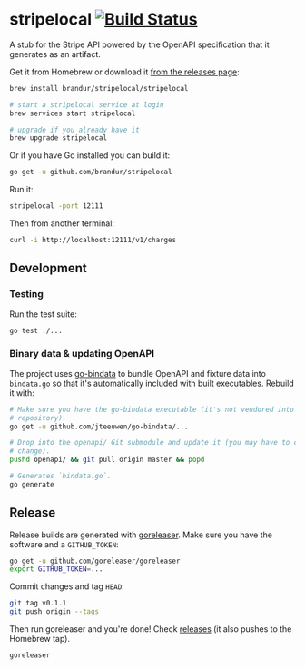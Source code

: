 # stripelocal [![Build Status](https://travis-ci.org/brandur/stripelocal.svg?branch=master)](https://travis-ci.org/brandur/stripelocal)

A stub for the Stripe API powered by the OpenAPI specification that it
generates as an artifact.

Get it from Homebrew or download it [from the releases page][releases]:

``` sh
brew install brandur/stripelocal/stripelocal

# start a stripelocal service at login
brew services start stripelocal

# upgrade if you already have it
brew upgrade stripelocal
```

Or if you have Go installed you can build it:

``` sh
go get -u github.com/brandur/stripelocal
```

Run it:

``` sh
stripelocal -port 12111
```

Then from another terminal:

``` sh
curl -i http://localhost:12111/v1/charges
```

## Development

### Testing

Run the test suite:

``` sh
go test ./...
```

### Binary data & updating OpenAPI

The project uses [go-bindata] to bundle OpenAPI and fixture data into
`bindata.go` so that it's automatically included with built executables.
Rebuild it with:

``` sh
# Make sure you have the go-bindata executable (it's not vendored into this
# repository).
go get -u github.com/jteeuwen/go-bindata/...

# Drop into the openapi/ Git submodule and update it (you may have to commit a
# change).
pushd openapi/ && git pull origin master && popd

# Generates `bindata.go`.
go generate
```

## Release

Release builds are generated with [goreleaser]. Make sure you have the software
and a `GITHUB_TOKEN`:

``` sh
go get -u github.com/goreleaser/goreleaser
export GITHUB_TOKEN=...
```

Commit changes and tag `HEAD`:

``` sh
git tag v0.1.1
git push origin --tags
```

Then run goreleaser and you're done! Check [releases] (it also pushes to the
Homebrew tap).

``` sh
goreleaser
```

[go-bindata]: https://github.com/jteeuwen/go-bindata
[goreleaser]: https://github.com/goreleaser/goreleaser
[releases]: https://github.com/brandur/stripelocal/releases

<!--
# vim: set tw=79:
-->
